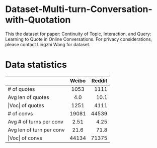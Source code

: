 # Dataset-Multi-turn-Conversation-with-Quotation
This the dataset for paper: Continuity of Topic, Interaction, and Query: Learning to Quote in Online Conversations.
For privacy considerations, please contact Lingzhi Wang for dataset.
# Data statistics
|   | Weibo | Reddit |
| :---         |     :---:      |          ---: |
| # of quotes   | 1053     | 1111    |
| Avg len of quotes     |4.0       | 10.1     |
| \|Voc\| of quotes     |1251       | 4111     |
| # of convs     |19081       | 44539     |
| Avg # of turns per conv     |2.51       | 4.25     |
| Avg len of turn per conv     |21.6       | 71.8    |
| \|Voc\| of convs     |44134       | 71375     |
